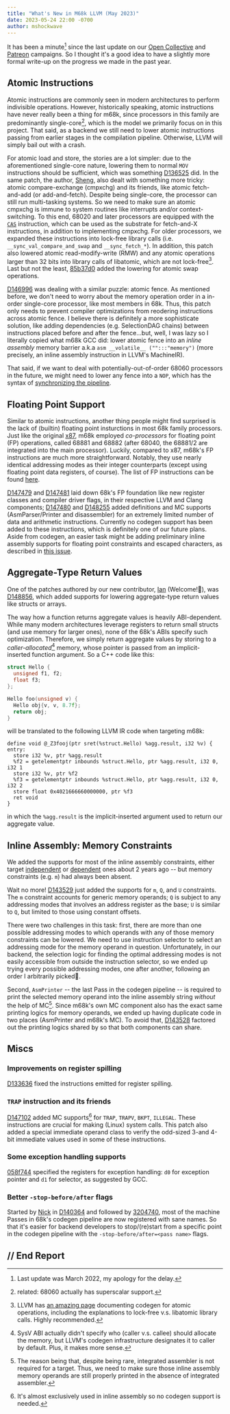 ```yaml
---
title: "What's New in M68k LLVM (May 2023)"
date: 2023-05-24 22:00 -0700
author: mshockwave
---
```


It has been a minute[^1] since the last update on our [Open Collective](https://opencollective.com/m68k-llvm-dev) and [Patreon](https://www.patreon.com/m68k_llvm) campaigns.
So I thought it's a good idea to have a slightly more formal write-up on the progress we made in the past year.

[^1]: Last update was March 2022, my apology for the delay.

## Atomic Instructions
Atomic instructions are commonly seen in modern architectures to perform indivisible operations.
However, historically speaking, atomic instructions have never really been a thing for m68k, since processors in this family are predominantly single-core[^2], which is the model we primarily focus on in this project.
That said, as a backend we still need to lower atomic instructions passing from earlier stages in the compilation pipeline. Otherwise, LLVM will simply bail out with a crash.

[^2]: related: 68060 actually has superscalar support.

For atomic load and store, the stories are a lot simpler: due to the aforementioned single-core nature, lowering them to normal `MOV` instructions should be sufficient, which was something [D136525](https://reviews.llvm.org/D136525) did.
In the same patch, the author, [Sheng](https://github.com/0x59616e), also dealt with something more tricky: atomic compare-exchange (cmpxchg) and its friends, like atomic fetch-and-add (or add-and-fetch).
Despite being single-core, the processor can still run multi-tasking systems. So we need to make sure an atomic cmpxchg is immune to system routines like interrupts and/or context-switching.
To this end, 68020 and later processors are equipped with the [`CAS`](/ref/integer-instructions.html#pfaa) instruction, which can be used as the substrate for fetch-and-X instructions, in addition to implementing cmpxchg.
For older processors, we expanded these instructions into lock-free library calls (i.e. `__sync_val_compare_and_swap` and `__sync_fetch_*`).
In addition, this patch also lowered atomic read-modify-write (RMW) and any atomic operations larger than 32 bits into library calls of libatomic, which are not lock-free[^3].
Last but not the least, [85b37d0](https://reviews.llvm.org/rGa85b37d0ca819776c6034c2dbda2b21e54e3393a) added the lowering for atomic swap operations.

[^3]: LLVM has [an amazing page](https://llvm.org/docs/Atomics.html#atomics-and-codegen) documenting codegen for atomic operations, including the explanations to lock-free v.s. libatomic library calls. Highly recommended.

[D146996](https://reviews.llvm.org/D146996) was dealing with a similar puzzle: atomic fence.
As mentioned before, we don't need to worry about the memory operation order in a in-order single-core processor, like most members in 68k.
Thus, this patch only needs to prevent compiler optimizations from reodering instructions across atomic fence. I believe there is definitely a more sophisticate solution, like adding dependencies (e.g. SelectionDAG chains) between instructions placed before and after the fence...but, well, I was lazy so I literally copied what m68k GCC did: lower atomic fence into an _inline assembly_ memory barrier a.k.a `asm __volatile__ ("":::"memory")` (more precisely, an inline assembly instruction in LLVM's MachineIR).

That said, if we want to deal with potentially-out-of-order 68060 processors in the future, we might need to lower any fence into a `NOP`, which has the syntax of [synchronizing the pipeline](/ref/M68000PM_AD_Rev_1_Programmers_Reference_Manual_1992.html#pf5c).

## Floating Point Support
Similar to atomic instructions, another thing people might find surprised is the lack of (builtin) floating point insturctions in most 68k family processors.
Just like the original [x87](https://en.wikipedia.org/wiki/X87), m68k employed _co-processors_ for floating point (FP) operations, called 68881 and 68882 (after 68040, the 68881/2 are integrated into the main processor).
Luckily, compared to x87, m68k's FP instructions are much more straightforward. Notably, they use nearly identical addressing modes as their integer counterparts (except using floating point data registers, of course).
The list of FP instructions can be found [here](https://m680x0.github.io/ref/floating-point-instructions.html).

[D147479](https://reviews.llvm.org/D147479) and [D147481](https://reviews.llvm.org/D147481) laid down 68k's FP foundation like new register classes and compiler driver flags, in their respective LLVM and Clang components;
[D147480](https://reviews.llvm.org/D147480) and [D148255](https://reviews.llvm.org/D148255) added definitions and MC supports (AsmParser/Printer and disassembler) for an extremely limited number of data and arithmetic instructions.
Currently no codegen support has been added to these instructions, which is definitely one of our future plans.
Aside from codegen, an easier task might be adding preliminary inline assembly supports for floating point constraints and escaped characters, as described in [this issue](https://github.com/llvm/llvm-project/issues/61806).

## Aggregate-Type Return Values
One of the patches authored by our new contributor, [Ian](https://github.com/ids1024) (Welcome!🎉), was [D148856](https://reviews.llvm.org/D148856), which added supports for lowering aggregate-type return values like structs or arrays.

The way how a function returns aggregate values is heavily ABI-dependent. While many modern architectures leverage registers to return small structs (and use memory for larger ones), none of the 68k's ABIs specify such optimization.
Therefore, we simply return aggregate values by storing to a _caller-allocated_[^4] memory, whose pointer is passed from an implicit-inserted function argument.
So a C++ code like this:
```cpp
struct Hello {
  unsigned f1, f2;
  float f3;
};

Hello foo(unsigned v) {
  Hello obj{v, v, 8.7f};
  return obj;
}
```
will be translated to the following LLVM IR code when targeting m68k:
```
define void @_Z3fooj(ptr sret(%struct.Hello) %agg.result, i32 %v) {
entry:
  store i32 %v, ptr %agg.result
  %f2 = getelementptr inbounds %struct.Hello, ptr %agg.result, i32 0, i32 1
  store i32 %v, ptr %f2
  %f3 = getelementptr inbounds %struct.Hello, ptr %agg.result, i32 0, i32 2
  store float 0x4021666660000000, ptr %f3
  ret void
}
```
in which the `%agg.result` is the implicit-inserted argument used to return our aggregate value.

[^4]: SysV ABI actually didn't specify who (caller v.s. callee) should allocate the memory, but LLVM's codegen infrastructure designates it to caller by default. Plus, it makes more sense.

## Inline Assembly: Memory Constraints
We added the supports for most of the inline assembly constraints, either target [independent](https://gcc.gnu.org/onlinedocs/gcc/Simple-Constraints.html) or [dependent](https://gcc.gnu.org/onlinedocs/gcc/Machine-Constraints.html) ones about 2 years ago -- but memory constraints (e.g. `m`) had always been absent.

Wait no more! [D143529](https://reviews.llvm.org/D143529) just added the supports for `m`, `Q`, and `U` constraints.
The `m` constraint accounts for generic memory operands; `Q` is subject to any addressing modes that involves an address register as the base; `U` is similar to `Q`, but limited to those using constant offsets.

There were two challenges in this task: first, there are more than one possible addressing modes to which operands with any of those memory constraints can be lowered. We need to use instruction selector to select an addressing mode for the memory operand in question.
Unfortunately, in our backend, the selection logic for finding the optimal addressing modes is not easily accessible from outside the instruction selector, so we ended up trying every possible addressing modes, one after another, following an order I arbitrarily picked🤪.

Second, `AsmPrinter` -- the last Pass in the codegen pipeline -- is required to print the selected memory operand into the inline assembly string _without_ the help of MC[^5].
Since m68k's own MC component also has the exact same printing logics for memory operands, we ended up having duplicate code in two places (AsmPrinter and m68k's MC). To avoid that, [D143528](https://reviews.llvm.org/D143528) factored out the printing logics shared by so that both components can share.

[^5]: The reason being that, despite being rare, integrated assembler is not required for a target. Thus, we need to make sure those inline assembly memory operands are still properly printed in the absence of integrated assembler.

## Miscs

### Improvements on register spilling
[D133636](https://reviews.llvm.org/D133636) fixed the instructions emitted for register spilling.

### `TRAP` instruction and its friends
[D147102](https://reviews.llvm.org/D147102) added MC supports[^6] for `TRAP`, `TRAPV`, `BKPT`, `ILLEGAL`. These instructions are crucial for making (Linux) system calls.
This patch also added a special immediate operand class to verify the odd-sized 3-and 4-bit immediate values used in some of these instructions.

[^6]: It's almost exclusively used in inline assembly so no codegen support is needed.

### Some exception handling supports
[058f744](https://reviews.llvm.org/rG058f7449cf38fcbfff4a54a1f67a784ca2983671) specified the registers for exception handling: `d0` for exception pointer and `d1` for selector, as suggested by GCC.

### Better `-stop-before/after` flags
Started by [Nick](https://github.com/nickdesaulniers) in [D140364](https://reviews.llvm.org/D140364) and followed by [3204740](https://reviews.llvm.org/rG3204740bde796fc37251acddb7b3e123c0ec9196), most of the machine Passes in 68k's codegen pipeline are now registered with sane names. So that it's easier for backend developers to stop/(re)start from a specific point in the codegen pipeline with the `-stop-before/after=<pass name>` flags.

## // End Report